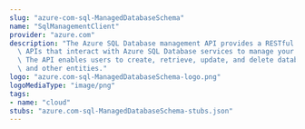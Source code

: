 ```yaml
---
slug: "azure-com-sql-ManagedDatabaseSchema"
name: "SqlManagementClient"
provider: "azure.com"
description: "The Azure SQL Database management API provides a RESTful set of web\
  \ APIs that interact with Azure SQL Database services to manage your databases.\
  \ The API enables users to create, retrieve, update, and delete databases, servers,\
  \ and other entities."
logo: "azure.com-sql-ManagedDatabaseSchema-logo.png"
logoMediaType: "image/png"
tags:
- name: "cloud"
stubs: "azure.com-sql-ManagedDatabaseSchema-stubs.json"
---
```

